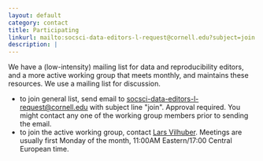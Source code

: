 ```yaml
---
layout: default
category: contact
title: Participating
linkurl: mailto:socsci-data-editors-l-request@cornell.edu?subject=join
description: |
---
```


We have a (low-intensity) mailing list for data and reproducibility editors, and a more active working group that meets monthly, and maintains these resources. We use a mailing list for discussion.

- to join general list, send email to [socsci-data-editors-l-request@cornell.edu](mailto:socsci-data-editors-l-request@cornell.edu?subject=join) with subject line "join". Approval required. You might contact any one of the working group members prior to sending the email.
- to join the active working group, contact [Lars Vilhuber](mailto:lars.vilhuber@cornell.edu). Meetings are usually first Monday of the month, 11:00AM Eastern/17:00 Central European time.